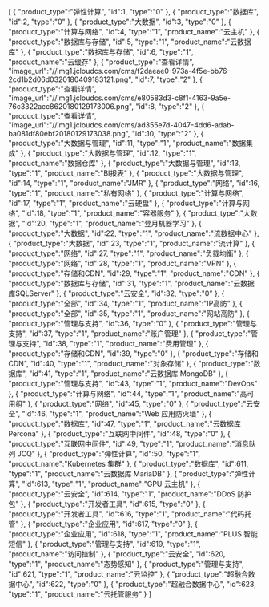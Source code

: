 [
	{
		"product_type":"弹性计算",
		"id":1,
		"type":"0"
	},
	{
		"product_type":"数据库",
		"id":2,
		"type":"0"
	},
	{
		"product_type":"大数据",
		"id":3,
		"type":"0"
	},
	{
		"product_type":"计算与网络",
		"id":4,
		"type":"1",
		"product_name":"云主机"
	},
	{
		"product_type":"数据库与存储",
		"id":5,
		"type":"1",
		"product_name":"云数据库"
	},
	{
		"product_type":"数据库与存储",
		"id":6,
		"type":"1",
		"product_name":"云缓存"
	},
	{
		"product_type":"查看详情",
		"image_url":"//img1.jcloudcs.com/cms/f2daeae0-973a-4f5e-bb76-2cd1b2d06d0320180409183121.png",
		"id":7,
		"type":"2"
	},
	{
		"product_type":"查看详情",
		"image_url":"//img1.jcloudcs.com/cms/e80583d3-c8f1-4163-9a5e-76c3322acc8620180129173006.png",
		"id":8,
		"type":"2"
	},
	{
		"product_type":"查看详情",
		"image_url":"//img1.jcloudcs.com/cms/ad355e7d-4047-4dd6-adab-ba081df80ebf20180129173038.png",
		"id":10,
		"type":"2"
	},
	{
		"product_type":"大数据与管理",
		"id":11,
		"type":"1",
		"product_name":"数据集成"
	},
	{
		"product_type":"大数据与管理",
		"id":12,
		"type":"1",
		"product_name":"数据仓库"
	},
	{
		"product_type":"大数据与管理",
		"id":13,
		"type":"1",
		"product_name":"BI报表"
	},
	{
		"product_type":"大数据与管理",
		"id":14,
		"type":"1",
		"product_name":"JMR"
	},
	{
		"product_type":"网络",
		"id":16,
		"type":"1",
		"product_name":"私有网络"
	},
	{
		"product_type":"计算与网络",
		"id":17,
		"type":"1",
		"product_name":"云硬盘"
	},
	{
		"product_type":"计算与网络",
		"id":18,
		"type":"1",
		"product_name":"容器服务"
	},
	{
		"product_type":"大数据",
		"id":20,
		"type":"1",
		"product_name":"登月机器学习"
	},
	{
		"product_type":"大数据",
		"id":22,
		"type":"1",
		"product_name":"流数据中心"
	},
	{
		"product_type":"大数据",
		"id":23,
		"type":"1",
		"product_name":"流计算"
	},
	{
		"product_type":"网络",
		"id":27,
		"type":"1",
		"product_name":"负载均衡"
	},
	{
		"product_type":"网络",
		"id":28,
		"type":"1",
		"product_name":"VPN"
	},
	{
		"product_type":"存储和CDN",
		"id":29,
		"type":"1",
		"product_name":"CDN"
	},
	{
		"product_type":"数据库与存储",
		"id":31,
		"type":"1",
		"product_name":"云数据库SQLServer"
	},
	{
		"product_type":"云安全",
		"id":32,
		"type":"0"
	},
	{
		"product_type":"全部",
		"id":34,
		"type":"1",
		"product_name":"IP高防"
	},
	{
		"product_type":"全部",
		"id":35,
		"type":"1",
		"product_name":"网站高防"
	},
	{
		"product_type":"管理与支持",
		"id":36,
		"type":"0"
	},
	{
		"product_type":"管理与支持",
		"id":37,
		"type":"1",
		"product_name":"账户管理"
	},
	{
		"product_type":"管理与支持",
		"id":38,
		"type":"1",
		"product_name":"费用管理"
	},
	{
		"product_type":"存储和CDN",
		"id":39,
		"type":"0"
	},
	{
		"product_type":"存储和CDN",
		"id":40,
		"type":"1",
		"product_name":"对象存储"
	},
	{
		"product_type":"数据库",
		"id":41,
		"type":"1",
		"product_name":"云数据库 MongoDB"
	},
	{
		"product_type":"管理与支持",
		"id":43,
		"type":"1",
		"product_name":"DevOps"
	},
	{
		"product_type":"计算与网络",
		"id":44,
		"type":"1",
		"product_name":"高可用组"
	},
	{
		"product_type":"网络",
		"id":45,
		"type":"0"
	},
	{
		"product_type":"云安全",
		"id":46,
		"type":"1",
		"product_name":"Web 应用防火墙"
	},
	{
		"product_type":"数据库",
		"id":47,
		"type":"1",
		"product_name":"云数据库 Percona"
	},
	{
		"product_type":"互联网中间件",
		"id":48,
		"type":"0"
	},
	{
		"product_type":"互联网中间件",
		"id":49,
		"type":"1",
		"product_name":"消息队列 JCQ"
	},
	{
		"product_type":"弹性计算",
		"id":50,
		"type":"1",
		"product_name":"Kubernetes 集群"
	},
	{
		"product_type":"数据库",
		"id":611,
		"type":"1",
		"product_name":"云数据库 MariaDB"
	},
	{
		"product_type":"弹性计算",
		"id":613,
		"type":"1",
		"product_name":"GPU 云主机"
	},
	{
		"product_type":"云安全",
		"id":614,
		"type":"1",
		"product_name":"DDoS 防护包"
	},
	{
		"product_type":"开发者工具",
		"id":615,
		"type":"0"
	},
	{
		"product_type":"开发者工具",
		"id":616,
		"type":"1",
		"product_name":"代码托管"
	},
	{
		"product_type":"企业应用",
		"id":617,
		"type":"0"
	},
	{
		"product_type":"企业应用",
		"id":618,
		"type":"1",
		"product_name":"PLUS 智能短信"
	},
	{
		"product_type":"管理与支持",
		"id":619,
		"type":"1",
		"product_name":"访问控制"
	},
	{
		"product_type":"云安全",
		"id":620,
		"type":"1",
		"product_name":"态势感知"
	},
	{
		"product_type":"管理与支持",
		"id":621,
		"type":"1",
		"product_name":"云监控"
	},
	{
		"product_type":"超融合数据中心",
		"id":622,
		"type":"0"
	},
	{
		"product_type":"超融合数据中心",
		"id":623,
		"type":"1",
		"product_name":"云托管服务"
	}
]